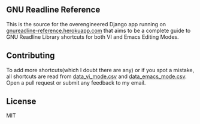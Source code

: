 ## GNU Readline Reference

This is the source for the overengineered Django app running on [gnureadline-reference.herokuapp.com](https://gnureadline-reference.herokuapp.com/) that aims to be a complete guide to GNU Readline Library shortcuts for both VI and Emacs Editing Modes.

## Contributing

To add more shortcuts(which I doubt there are any) or if you spot a mistake, all shortcuts are read from [data_vi_mode.csv](reference/static/reference/data_vi_mode.csv) and [data_emacs_mode.csv](reference/static/reference/data_emacs_mode.csv). Open a pull request or submit any feedback to my email.

## License

MIT
